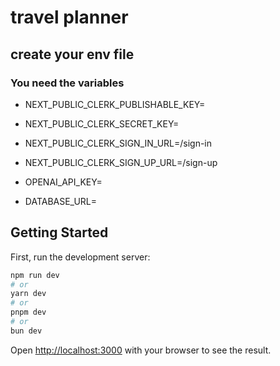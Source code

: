 
# travel planner

## create your env file
### You need the variables
- NEXT_PUBLIC_CLERK_PUBLISHABLE_KEY=
- NEXT_PUBLIC_CLERK_SECRET_KEY=
- NEXT_PUBLIC_CLERK_SIGN_IN_URL=/sign-in
- NEXT_PUBLIC_CLERK_SIGN_UP_URL=/sign-up

- OPENAI_API_KEY=

- DATABASE_URL=

## Getting Started

First, run the development server:

```bash
npm run dev
# or
yarn dev
# or
pnpm dev
# or
bun dev
```

Open [http://localhost:3000](http://localhost:3000) with your browser to see the result.



